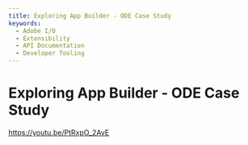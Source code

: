 ```yaml
---
title: Exploring App Builder - ODE Case Study   
keywords:
  - Adobe I/O
  - Extensibility
  - API Documentation
  - Developer Tooling  
---
```


# Exploring App Builder - ODE Case Study

<Media slots="video"/>

<https://youtu.be/PtRxpO_2AvE>
